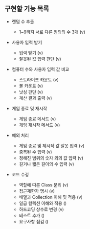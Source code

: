 ## 구현할 기능 목록

- 랜덤 수 추출
  - 1~9까지 서로 다른 임의의 수 3개 (v)  


- 사용자 입력 받기
  - 입력 받기 (v) 
  - 잘못된 값 입력 판단 (v)  


- 컴퓨터 수와 사용자 입력 값 비교
  - 스트라이크 카운트 (v)
  - 볼 카운트 (v)
  - 낫싱 판단 (v)
  - 계산 결과 출력 (v)  
  

- 게임 종료 및 재시작
  - 게임 종료 메서드 (v)
  - 게임 재시작 메서드 (v)   
  

- 예외 처리
  - 게임 종료 및 제시작 값 잘못 입력 (v)
  - 중복된 수 입력 (v)
  - 정해진 범위의 숫자 외의 값 입력 (v)
  - 길거나 짧은 길이의 수 입력 (v)   
  

- 코드 수정
  - 역할에 따른 Class 분리 (v)
  - 접근제한자 명시 (v)
  - 배열과 Collection 이해 및 적용 (v)
  - 일급 컬렉션 이해와 적용 ()
  - 하드코딩 상수로 변경 (v)
  - 테스트 추가 ()
  - 요구사항 점검 ()